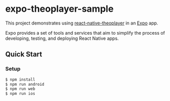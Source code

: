 # expo-theoplayer-sample

This project demonstrates using [react-native-theoplayer](https://github.com/THEOplayer/react-native-theoplayer) 
in an [Expo](https://expo.dev/) app.

Expo provides a set of tools and services that aim to simplify the process of developing, testing, and deploying 
React Native apps.

## Quick Start

### Setup

```bash
$ npm install
$ npm run android
$ npm run web
$ npm run ios
```

